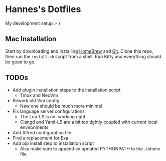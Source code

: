 # Hannes's Dotfiles

My development setup :- )

## Mac Installation

Start by downloading and installing [HomeBrew](https://brew.sh/) and
[Git](https://formulae.brew.sh/formula/git). Clone this repo, then run the
`install.sh` script from a shell. Run Kitty and everything should be good to go.

## TODOs

- Add plugin installation steps to the installation script
  - Tmux and NeoVim
- Rework old Vim config
  - New one should be much more minimal
- Fix language server configurations
  - The Lua-LS is not working right
  - Clangd and Yaml-LS are a bit too tightly coupled with current local environments
- Add Alfred configuration file
- Find a replacement for Exa
- Add pip install step to installation script
  - Also make sure to append an updated PYTHONPATH to the .zshenv file
